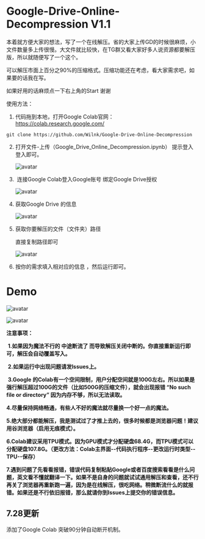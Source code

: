 # Google-Drive-Online-Decompression V1.1
本着就方便大家的想法，写了一个在线解压。省的大家上传GD的时候很麻烦，小文件数量多上传很慢。大文件就比较快，在TG群又看大家好多人说资源都要解压版，所以就随便写了一个这个。

可以解压市面上百分之90%的压缩格式。压缩功能还在考虑，看大家需求吧，如果要的话我在写。

如果好用的话麻烦点一下右上角的Start 谢谢

使用方法：

1. 代码拖到本地，打开Google Colab官网： https://colab.research.google.com/ 

```
git clone https://github.com/Wilnk/Google-Drive-Online-Decompression
```



 2. 打开文件-上传（Google_Drive_Online_Decompression.ipynb）	提示登入 登入即可。

    ![avatar](/img/20200717124553.png)

    

 3. ​	连接Google Colab登入Google账号 绑定Google Drive授权

    ![avatar](/img/20200717120303.png)

    

 4. 获取Google Drive 的信息

    ![avatar](/img/20200717120621.png)

 5. 获取你要解压的文件（文件夹）路径

     直接复制路径即可

    ![avatar](/img/20200717120656.png)

 6. 按你的需求填入相对应的信息 ，然后运行即可。

     

# Demo

![avatar](/img/20200717122938.png)



![avatar](/img/20200717123359.png)



**注意事项：**

​		**1.如果因为魔法不行的 中途断流了 而导致解压关闭中断的。你直接重新运行即可，解压会自动覆盖写入。**

​	    **2.如果运行中出现问题请发Issues上。**

​		**3.Google 的Colab有一个空间限制，用户分配空间就是100G左右。所以如果是强行解压超过100G的文件（比如500G的压缩文件），就会出现报错  “No such file or directory”  因为内存不够，所以无法读取。**

​		**4.尽量保持网络畅通，有些人不好的魔法就尽量换一个好一点的魔法。**

​		**5.绝大部分都能解压，我是测试过了才推上去的，很多时候都是浏览器问题！建议用谷浏览器（启用无痕模式）。**

​		**6.Colab建议采用TPU模式。因为GPU模式才分配硬盘68.4G，而TPU模式可以分配硬盘107.8G。（更改方法：Colab主界面--代码执行程序--更改运行时类型--TPU--保存）**

​       **7.遇到问题了先看看报错，错误代码复制粘贴Google或者百度搜索看看是什么问题，英文看不懂就翻译一下。如果不是自身的问题就试试通用解压和查看，还不行再关了浏览器再重新跑一遍，因为是在线解压，很吃网络。稍微断流什么的就报错。如果还是不行依旧报错，那么就请你到Issues上提交你的错误信息。**



## 7.28更新
添加了Google Colab 突破90分钟自动断开机制。

